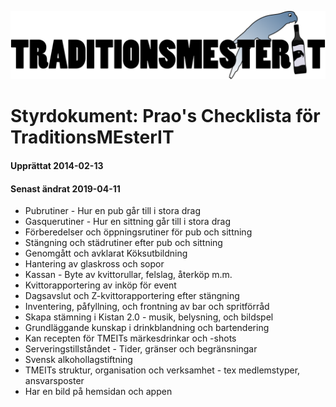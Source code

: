 ![](../../logotmeit_hilong.png)

# Styrdokument: Prao's Checklista för TraditionsMEsterIT

#### Upprättat 2014-02-13

#### Senast ändrat 2019-04-11

- Pubrutiner - Hur en pub går till i stora drag
- Gasquerutiner - Hur en sittning går till i stora drag
- Förberedelser och öppningsrutiner för pub och sittning
- Stängning och städrutiner efter pub och sittning
- Genomgått och avklarat Köksutbildning
- Hantering av glaskross och sopor
- Kassan - Byte av kvittorullar, felslag, återköp m.m.
- Kvittorapportering av inköp för event
- Dagsavslut och Z-kvittorapportering efter stängning
- Inventering, påfyllning, och frontning av bar och spritförråd
- Skapa stämning i Kistan 2.0 - musik, belysning, och bildspel
- Grundläggande kunskap i drinkblandning och bartendering
- Kan recepten för TMEITs märkesdrinkar och -shots
- Serveringstillståndet - Tider, gränser och begränsningar
- Svensk alkohollagstiftning
- TMEITs struktur, organisation och verksamhet - tex medlemstyper, ansvarsposter
- Har en bild på hemsidan och appen
